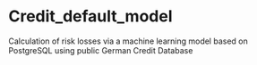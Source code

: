 # Credit_default_model
Calculation of risk losses via a machine learning model based on PostgreSQL using public German Credit Database

